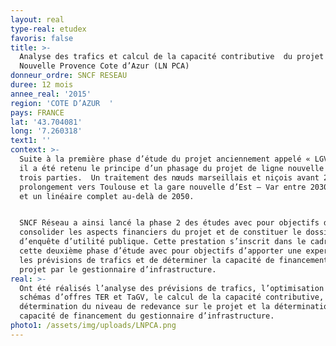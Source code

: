 ```yaml
---
layout: real
type-real: etudex
favoris: false
title: >-
  Analyse des trafics et calcul de la capacité contributive  du projet de Ligne
  Nouvelle Provence Cote d’Azur (LN PCA)
donneur_ordre: SNCF RESEAU
duree: 12 mois
annee_real: '2015'
region: 'COTE D’AZUR  '
pays: FRANCE
lat: '43.704081'
long: '7.260318'
text1: ''
context: >-
  Suite à la première phase d’étude du projet anciennement appelé « LGV PACA »,
  il a été retenu le principe d’un phasage du projet de ligne nouvelle PCA en
  trois parties.  Un traitement des nœuds marseillais et niçois avant 2030, un
  prolongement vers Toulouse et la gare nouvelle d’Est – Var entre 2030 et 2050
  et un linéaire complet au-delà de 2050. 


  SNCF Réseau a ainsi lancé la phase 2 des études avec pour objectifs de
  consolider les aspects financiers du projet et de constituer le dossier
  d’enquête d’utilité publique. Cette prestation s’inscrit dans le cadre de
  cette deuxième phase d’étude avec pour objectifs d’apporter une expertise sur
  les prévisions de trafics et de déterminer la capacité de financement du
  projet par le gestionnaire d’infrastructure.
real: >-
  Ont été réalisés l’analyse des prévisions de trafics, l’optimisation des
  schémas d’offres TER et TaGV, le calcul de la capacité contributive, la
  détermination du niveau de redevance sur le projet et la détermination de la
  capacité de financement du gestionnaire d’infrastructure.
photo1: /assets/img/uploads/LNPCA.png
---
```


